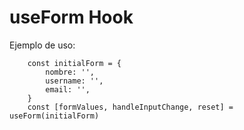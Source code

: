 #  useForm Hook

Ejemplo de uso:
```
    const initialForm = {
        nombre: '',
        username: '',
        email: '',
    }
    const [formValues, handleInputChange, reset] = useForm(initialForm)
```
